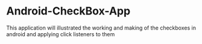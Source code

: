# Android-CheckBox-App
This application will illustrated the working and making of the checkboxes in android and applying click listeners to them
